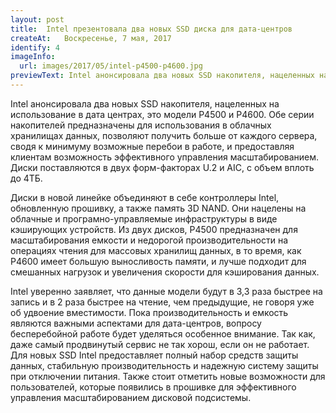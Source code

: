 ```yaml
---
layout: post
title:  Intel презентовала два новых SSD диска для дата-центров
createAt:   Воскресенье, 7 мая, 2017
identify: 4
imageInfo:
  url: images/2017/05/intel-p4500-p4600.jpg
previewText: Intel анонсировала два новых SSD накопителя, нацеленных на использование в дата центрах, это модели P4500 и P4600. Обе серии накопителей предназначены для использования в облачных хранилищах данных, позволяют получить больше от каждого сервера, сводя к минимуму возможные перебои в работе, и предоставляя клиентам возможность эффективного управления масштабированием. Диски поставляются в двух форм-факторах U.2 и AIC, с объем вплоть до 4ТБ.
---
```


<div class="news-text">

  <p>Intel анонсировала два новых SSD накопителя, нацеленных на использование в дата центрах, это модели P4500 и P4600. Обе серии накопителей предназначены для использования в облачных хранилищах данных, позволяют получить больше от каждого сервера, сводя к минимуму возможные перебои в работе, и предоставляя клиентам возможность эффективного управления масштабированием. Диски поставляются в двух форм-факторах U.2 и AIC, с объем вплоть до 4ТБ.</p>

  <p>Диски в новой линейке объединяют в себе контроллеры Intel, обновленную прошивку, а также память 3D NAND. Они нацелены на облачные и програмно-управляемые инфраструктуры в виде кэширующих устройств. Из двух дисков, P4500 предназначен для масштабирования емкости и недорогой производительности на операциях чтения для массовых хранилищ данных, в то время, как P4600 имеет большую выносливость памяти, и лучше подходит для смешанных нагрузок и увеличения скорости для кэширования данных.</p>

  <p>Intel уверенно заявляет, что данные модели будут в 3,3 раза быстрее на запись и в 2 раза быстрее на чтение, чем предыдущие, не говоря уже об удвоение вместимости. Пока производительность и емкость являются важными аспектами для дата-центров, вопросу бесперебойной работе будет уделяться особенное внимание. Так как, даже самый продвинутый сервис не так хорош, если он не работает. Для новых SSD Intel предоставляет полный набор средств защиты данных, стабильную производительность и надежную систему защиты при отключении питания. Также стоит отметить новые возможности для пользователей, которые появились в прошивке для эффективного управления масштабированием дисковой подсистемы.</p>

</div>
